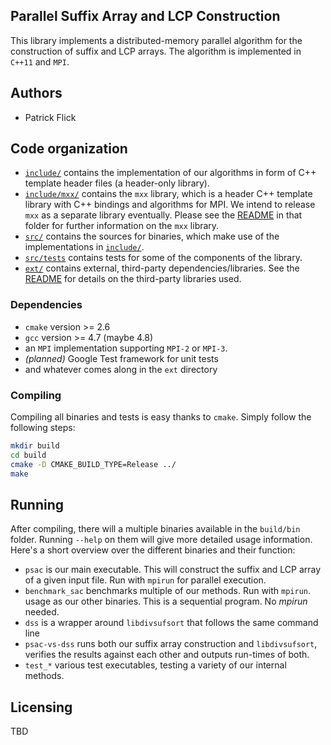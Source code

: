 Parallel Suffix Array and LCP Construction
------------------------------------------

This library implements a distributed-memory parallel algorithm for the
construction of suffix and LCP arrays. The algorithm is implemented in `C++11`
and `MPI`.

## Authors

- Patrick Flick

## Code organization

- [`include/`](include/) contains the implementation of our algorithms in form
  of C++ template header files (a header-only library).
- [`include/mxx/`](include/mxx/) contains the `mxx` library, which is a header
  C++ template library with C++ bindings and algorithms for MPI. We intend to
  release `mxx` as a separate library eventually. Please see the
  [README](include/mxx/README.md) in that folder for further information on the
  `mxx` library.
- [`src/`](src/) contains the sources for binaries, which make use of the
  implementations in [`include/`](include/).
- [`src/tests`](src/tests/) contains tests for some of the components of the
  library.
- [`ext/`](ext/) contains external, third-party dependencies/libraries. See the
  [README](ext/README.md) for details on the third-party libraries used.


### Dependencies

- `cmake` version >= 2.6
- `gcc` version >= 4.7 (maybe 4.8)
- an `MPI` implementation supporting `MPI-2` or `MPI-3`.
- *(planned)* Google Test framework for unit tests
- and whatever comes along in the `ext` directory

### Compiling

Compiling all binaries and tests is easy thanks to `cmake`. Simply follow the
following steps:

```sh
mkdir build
cd build
cmake -D CMAKE_BUILD_TYPE=Release ../
make
```

## Running

After compiling, there will a multiple binaries available in the `build/bin`
folder. Running `--help` on them will give more detailed usage information.
Here's a short overview over the different binaries and their function:

- `psac` is our main executable. This will construct the suffix and LCP array of
  a given input file. Run with `mpirun` for parallel execution.
- `benchmark_sac` benchmarks multiple of our methods. Run with `mpirun`.
  usage as our other binaries. This is a sequential program. No *mpirun* needed.
- `dss` is a wrapper around `libdivsufsort` that follows the same command line
- `psac-vs-dss` runs both our suffix array construction and `libdivsufsort`,
  verifies the results against each other and outputs run-times of both.
- `test_*` various test executables, testing a variety of our internal methods.

## Licensing

TBD
